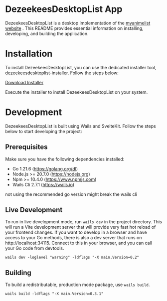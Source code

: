 <!-- # README

## About

This is the official Wails Svelte template.

## Live Development

To run in live development mode, run `wails dev` in the project directory. This will run a Vite development
server that will provide very fast hot reload of your frontend changes. If you want to develop in a browser
and have access to your Go methods, there is also a dev server that runs on http://localhost:34115. Connect
to this in your browser, and you can call your Go code from devtools.

## Building

To build a redistributable, production mode package, use `wails build`. -->

# DezeekeesDesktopList App

DezeekeesDesktopList is a desktop implementation of the [myanimelist website](https://myanimelist.net) . This README provides essential information on installing, developing, and building the application.

# Installation
To install DezeekeesDesktopList, you can use the dedicated installer tool, dezeekeesdesktoplist-installer. Follow the steps below:

[Download Installer](https://github.com/DeZeeKees/dezeekeesdesktoplist-installer/releases/latest)

Execute the installer to install DezeekeesDesktopList on your system.
# Development
DezeekeesDesktopList is built using Wails and SvelteKit. Follow the steps below to start developing the project:

## Prerequisites
Make sure you have the following dependencies installed:

- Go 1.21.6 (https://golang.org/dl)
- Node.js >= 20.7.0 (https://nodejs.org)
- Npm >= 10.4.0 (https://www.npmjs.com)
- Wails Cli 2.7.1 (https://wails.io)

not using the recommended go version might break the wails cli

## Live Development

To run in live development mode, run `wails dev` in the project directory. This will run a Vite development
server that will provide very fast hot reload of your frontend changes. If you want to develop in a browser
and have access to your Go methods, there is also a dev server that runs on http://localhost:34115. Connect
to this in your browser, and you can call your Go code from devtools.

```
wails dev -loglevel "warning" -ldflags "-X main.Version=0.2"
```

## Building

To build a redistributable, production mode package, use `wails build`.

```
wails build -ldflags "-X main.Version=0.3.1"
```
